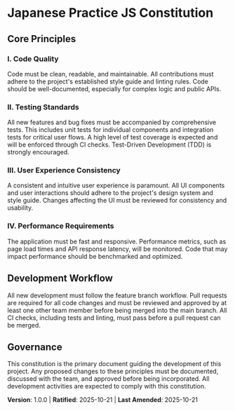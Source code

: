 <!--
Sync Impact Report:
- Version change: 0.0.0 -> 1.0.0
- List of modified principles: Initial creation
- Added sections: Core Principles, Development Workflow, Governance
- Removed sections: N/A
- Templates requiring updates:
  - .specify/templates/plan-template.md (✅ updated)
  - .specify/templates/spec-template.md (✅ reviewed, no changes needed)
  - .specify/templates/tasks-template.md (✅ reviewed, no changes needed)
- Follow-up TODOs: None
-->
# Japanese Practice JS Constitution

## Core Principles

### I. Code Quality
Code must be clean, readable, and maintainable. All contributions must adhere to the project's established style guide and linting rules. Code should be well-documented, especially for complex logic and public APIs.

### II. Testing Standards
All new features and bug fixes must be accompanied by comprehensive tests. This includes unit tests for individual components and integration tests for critical user flows. A high level of test coverage is expected and will be enforced through CI checks. Test-Driven Development (TDD) is strongly encouraged.

### III. User Experience Consistency
A consistent and intuitive user experience is paramount. All UI components and user interactions should adhere to the project's design system and style guide. Changes affecting the UI must be reviewed for consistency and usability.

### IV. Performance Requirements
The application must be fast and responsive. Performance metrics, such as page load times and API response latency, will be monitored. Code that may impact performance should be benchmarked and optimized.

## Development Workflow

All new development must follow the feature branch workflow. Pull requests are required for all code changes and must be reviewed and approved by at least one other team member before being merged into the main branch. All CI checks, including tests and linting, must pass before a pull request can be merged.

## Governance

This constitution is the primary document guiding the development of this project. Any proposed changes to these principles must be documented, discussed with the team, and approved before being incorporated. All development activities are expected to comply with this constitution.

**Version**: 1.0.0 | **Ratified**: 2025-10-21 | **Last Amended**: 2025-10-21
